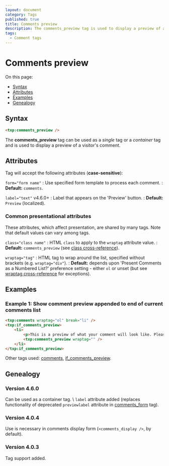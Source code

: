 ```yaml
---
layout: document
category: Tags
published: true
title: Comments preview
description: The comments_preview tag is used to display a preview of a visitor's comment.
tags:
  - Comment tags
---
```


# Comments preview

On this page:

* [Syntax](#syntax)
* [Attributes](#attributes)
* [Examples](#examples)
* [Genealogy](#genealogy)

## Syntax

~~~ html
<txp:comments_preview />
~~~

The **comments_preview** tag can be used as a *single* tag or a *container* tag and is used to display a preview of a visitor's comment.

## Attributes

Tag will accept the following attributes (**case-sensitive**):

`form="form name"`
: Use specified form template to process each comment.
: **Default:** `comments`.

`label="text"` <span class="footnote warning">v4.6.0+</span>
: Label that appears on the 'Preview' button.
: **Default:** `Preview` (localized).

### Common presentational attributes

These attributes, which affect presentation, are shared by many tags. Note that default values can vary among tags.

`class="class name"`
: HTML `class` to apply to the `wraptag` attribute value.
: **Default:** `comments_preview` (see [class cross-reference](https://docs.textpattern.io/tags/tag-attributes-cross-reference#class)).

`wraptag="tag"`
: HTML tag to wrap around the list, specified without brackets (e.g. `wraptag="div"`).
: **Default:** depends upon 'Present Comments as a Numbered List?' preference setting - either `ol` or unset (but see [wraptag cross-reference](https://docs.textpattern.io/tags/tag-attributes-cross-reference#wraptag) for exceptions).

## Examples

### Example 1: Show comment preview appended to end of current comments list

~~~ html
<txp:comments wraptag="ol" break="li" />
<txp:if_comments_preview>
    <li>
        <p>This is a preview of what your comment will look like. Please don’t forget to scroll down and actually press the ‘submit’ button!</p>
        <txp:comments_preview wraptag="" />
    </li>
</txp:if_comments_preview>
~~~

Other tags used: [comments](comments), [if_comments_preview](if_comments_preview).

## Genealogy

### Version 4.6.0

Can be used as a container tag. \\
`label` attribute added (replaces functionality of deprecated `previewlabel` attribute in [comments_form](comments_form) tag).

### Version 4.0.4

Use is necessary in comments display form (`<comments_display />`, by default).

### Version 4.0.3

Tag support added.
